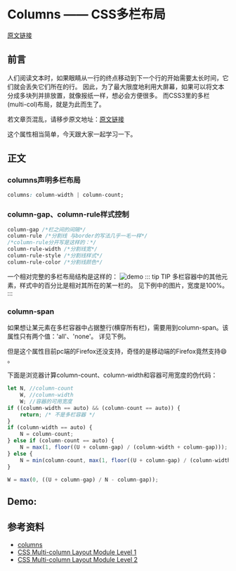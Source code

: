 # Columns —— CSS多栏布局

[原文链接](https://xiaotianxia.github.io/blog/vuepress/css/columns.html?_=7654323456782357)

## 前言
人们阅读文本时，如果眼睛从一行的终点移动到下一个行的开始需要太长时间，它们就会丢失它们所在的行。
因此，为了最大限度地利用大屏幕，如果可以将文本分成多块列并排放置，就像报纸一样，想必会方便很多。
而CSS3里的多栏(multi-col)布局，就是为此而生了。

若文章页混乱，请移步原文地址：[原文链接](https://xiaotianxia.github.io/blog/vuepress/css/columns.html?_=7654323456782357)

这个属性相当简单，今天跟大家一起学习一下。

## 正文

### columns声明多栏布局
```css
columns: column-width | column-count;
```
### column-gap、column-rule样式控制
```css
column-gap /*栏之间的间隔*/
column-rule /*分割线 与border的写法几乎一毛一样*/
/*column-rule分开写是这样的：*/
column-rule-width /*分割线宽*/
column-rule-style /*分割线样式*/
column-rule-color /*分割线颜色*/
```
一个相对完整的多栏布局结构是这样的：
![demo](http://pq3mt9wke.bkt.clouddn.com/columns.svg)
::: tip TIP
多栏容器中的其他元素，样式中的百分比是相对其所在的某一栏的。
见下例中的图片，宽度是100%。
:::

### column-span
如果想让某元素在多栏容器中占据整行(横穿所有栏)，需要用到column-span。该属性只有两个值：'all'、'none'。
详见下例。

但是这个属性目前pc端的Firefox还没支持，奇怪的是移动端的Firefox竟然支持:smile: 。


下面是浏览器计算column-count、column-width和容器可用宽度的伪代码：
```js
let N, //column-count
    W, //column-width 
    W; //容器的可用宽度
if ((column-width == auto) && (column-count == auto)) {
    return; /* 不是多栏容器 */
}
if (column-width == auto) {
    N = column-count;
} else if (column-count == auto) {
    N = max(1, floor((U + column-gap) / (column-width + column-gap)));
} else {
    N = min(column-count, max(1, floor((U + column-gap) / (column-width + column-gap))));
}

W = max(0, ((U + column-gap) / N - column-gap));
```

## Demo:
<Columns-Demo/>


## 参考资料
- [columns](https://developer.mozilla.org/en-US/docs/Web/CSS/columns)
- [CSS Multi-column Layout Module Level 1](https://drafts.csswg.org/css-multicol-1/)
- [CSS Multi-column Layout Module Level 2](https://drafts.csswg.org/css-multicol-2/)
